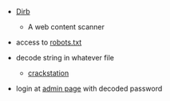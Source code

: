 - [Dirb](https://medium.com/tech-zoom/dirb-a-web-content-scanner-bc9cba624c86)
    - A web content scanner

- access to [robots.txt](http://192.168.56.101/robots.txt)

- decode string in whatever file
    - [crackstation](https://crackstation.net/)

- login at [admin page](http://192.168.56.101/admin/) with decoded password
